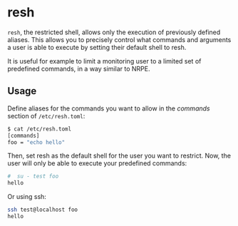 # resh

`resh`, the restricted shell, allows only the execution of previously defined
aliases. This allows you to precisely control what commands and arguments a
user is able to execute by setting their default shell to resh.

It is useful for example to limit a monitoring user to a limited set of
predefined commands, in a way similar to NRPE.

## Usage

Define aliases for the commands you want to allow in the *commands* section of
`/etc/resh.toml`:

```sh
$ cat /etc/resh.toml
[commands]
foo = "echo hello"
```

Then, set resh as the default shell for the user you want to restrict. Now,
the user will only be able to execute your predefined commands:

```sh
#  su - test foo
hello
```

Or using ssh:
```sh
ssh test@localhost foo
hello
```
